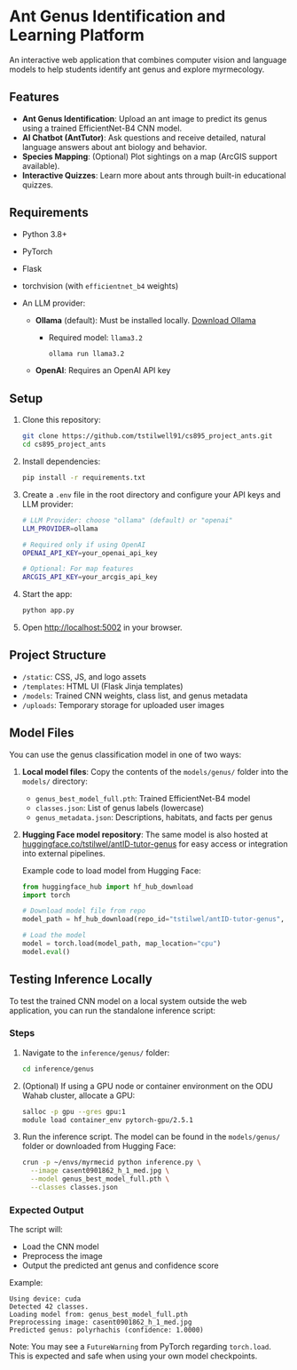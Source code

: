 # Ant Genus Identification and Learning Platform

An interactive web application that combines computer vision and language models to help students identify ant genus and explore myrmecology.

## Features

* **Ant Genus Identification**: Upload an ant image to predict its genus using a trained EfficientNet-B4 CNN model.
* **AI Chatbot (AntTutor)**: Ask questions and receive detailed, natural language answers about ant biology and behavior.
* **Species Mapping**: (Optional) Plot sightings on a map (ArcGIS support available).
* **Interactive Quizzes**: Learn more about ants through built-in educational quizzes.

## Requirements

* Python 3.8+
* PyTorch
* Flask
* torchvision (with `efficientnet_b4` weights) 
* An LLM provider:

  * **Ollama** (default): Must be installed locally. [Download Ollama](https://ollama.com/)

    * Required model: `llama3.2`

      ```bash
      ollama run llama3.2
      ```
  * **OpenAI**: Requires an OpenAI API key

## Setup

1. Clone this repository:

   ```bash
   git clone https://github.com/tstilwell91/cs895_project_ants.git
   cd cs895_project_ants
   ```

2. Install dependencies:

   ```bash
   pip install -r requirements.txt
   ```

3. Create a `.env` file in the root directory and configure your API keys and LLM provider:

   ```bash
   # LLM Provider: choose "ollama" (default) or "openai"
   LLM_PROVIDER=ollama

   # Required only if using OpenAI
   OPENAI_API_KEY=your_openai_api_key

   # Optional: For map features
   ARCGIS_API_KEY=your_arcgis_api_key
   ```

4. Start the app:

   ```bash
   python app.py
   ```

5. Open [http://localhost:5002](http://localhost:5002) in your browser.

## Project Structure

* `/static`: CSS, JS, and logo assets
* `/templates`: HTML UI (Flask Jinja templates)
* `/models`: Trained CNN weights, class list, and genus metadata
* `/uploads`: Temporary storage for uploaded user images

## Model Files

You can use the genus classification model in one of two ways:

1. **Local model files**: Copy the contents of the `models/genus/` folder into the `models/` directory:

   * `genus_best_model_full.pth`: Trained EfficientNet-B4 model
   * `classes.json`: List of genus labels (lowercase)
   * `genus_metadata.json`: Descriptions, habitats, and facts per genus

2. **Hugging Face model repository**:
   The same model is also hosted at [huggingface.co/tstilwel/antID-tutor-genus](https://huggingface.co/tstilwel/antID-tutor-genus) for easy access or integration into external pipelines.

   Example code to load model from Hugging Face:

   ```python
   from huggingface_hub import hf_hub_download
   import torch

   # Download model file from repo
   model_path = hf_hub_download(repo_id="tstilwel/antID-tutor-genus", filename="genus_best_model_full.pth")

   # Load the model
   model = torch.load(model_path, map_location="cpu")
   model.eval()
   ```

## Testing Inference Locally

To test the trained CNN model on a local system outside the web application, you can run the standalone inference script:

### Steps

1. Navigate to the `inference/genus/` folder:

   ```bash
   cd inference/genus
   ```

2. (Optional) If using a GPU node or container environment on the ODU Wahab cluster, allocate a GPU:

   ```bash
   salloc -p gpu --gres gpu:1
   module load container_env pytorch-gpu/2.5.1
   ```

3. Run the inference script. The model can be found in the `models/genus/` folder or downloaded from Hugging Face:

   ```bash
   crun -p ~/envs/myrmecid python inference.py \
     --image casent0901862_h_1_med.jpg \
     --model genus_best_model_full.pth \
     --classes classes.json
   ```

### Expected Output

The script will:

* Load the CNN model
* Preprocess the image
* Output the predicted ant genus and confidence score

Example:

```
Using device: cuda
Detected 42 classes.
Loading model from: genus_best_model_full.pth
Preprocessing image: casent0901862_h_1_med.jpg
Predicted genus: polyrhachis (confidence: 1.0000)
```

Note: You may see a `FutureWarning` from PyTorch regarding `torch.load`. This is expected and safe when using your own model checkpoints.

